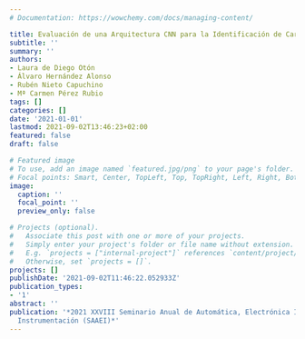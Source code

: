 ```yaml
---
# Documentation: https://wowchemy.com/docs/managing-content/

title: Evaluación de una Arquitectura CNN para la Identificación de Cargas en NILM
subtitle: ''
summary: ''
authors:
- Laura de Diego Otón
- Álvaro Hernández Alonso
- Rubén Nieto Capuchino
- Mª Carmen Pérez Rubio
tags: []
categories: []
date: '2021-01-01'
lastmod: 2021-09-02T13:46:23+02:00
featured: false
draft: false

# Featured image
# To use, add an image named `featured.jpg/png` to your page's folder.
# Focal points: Smart, Center, TopLeft, Top, TopRight, Left, Right, BottomLeft, Bottom, BottomRight.
image:
  caption: ''
  focal_point: ''
  preview_only: false

# Projects (optional).
#   Associate this post with one or more of your projects.
#   Simply enter your project's folder or file name without extension.
#   E.g. `projects = ["internal-project"]` references `content/project/deep-learning/index.md`.
#   Otherwise, set `projects = []`.
projects: []
publishDate: '2021-09-02T11:46:22.052933Z'
publication_types:
- '1'
abstract: ''
publication: '*2021 XXVIII Seminario Anual de Automática, Electrónica Industrial e
  Instrumentación (SAAEI)*'
---
```

